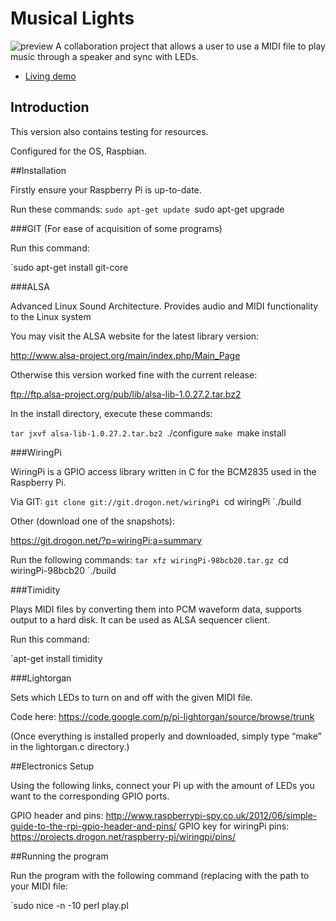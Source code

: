 # Musical Lights

![preview](https://github.com/s3331816/musical-lights/tree/master/img/IMG_0039.JPG)
A collaboration project that allows a user to use a MIDI file to play music through a speaker and sync with LEDs.

- [Living demo](http://alvarotrigo.com/fullPage/)

## Introduction

This version also contains testing for resources. 

Configured for the OS, Raspbian.

##Installation

Firstly ensure your Raspberry Pi is up-to-date.	

Run these commands:
`sudo apt-get update
`sudo apt-get upgrade

###GIT (For ease of acquisition of some programs)

Run this command:

`sudo apt-get install git-core

###ALSA

Advanced Linux Sound Architecture. Provides audio and MIDI functionality to the Linux 
system

You may visit the ALSA website for the latest library version: 

http://www.alsa-project.org/main/index.php/Main_Page

Otherwise this version worked fine with the current release:

ftp://ftp.alsa-project.org/pub/lib/alsa-lib-1.0.27.2.tar.bz2

In the install directory, execute these commands:

`tar jxvf alsa-lib-1.0.27.2.tar.bz2
`./configure
`make
`make install

###WiringPi

WiringPi is a GPIO access library written in C for the BCM2835 used in the Raspberry Pi. 

Via GIT:
`git clone git://git.drogon.net/wiringPi
`cd wiringPi
`./build

Other (download one of the snapshots):

https://git.drogon.net/?p=wiringPi;a=summary

Run the following commands:
`tar xfz wiringPi-98bcb20.tar.gz
`cd wiringPi-98bcb20
`./build

###Timidity

Plays MIDI files by converting them into PCM waveform data, supports output to a hard disk. It can be used as ALSA sequencer client.

Run this command:

`apt-get install timidity

###Lightorgan

Sets which LEDs to turn on and off with the given MIDI file.	

Code here: https://code.google.com/p/pi-lightorgan/source/browse/trunk

(Once everything is installed properly and downloaded, simply type “make” in the lightorgan.c directory.)


##Electronics Setup

Using the following links, connect your Pi up with the amount of LEDs you want to the corresponding GPIO ports.

GPIO header and pins: http://www.raspberrypi-spy.co.uk/2012/06/simple-guide-to-the-rpi-gpio-header-and-pins/
GPIO key for wiringPi pins: https://projects.drogon.net/raspberry-pi/wiringpi/pins/

##Running the program

Run the program with the following command (replacing <midi path> with the path to your MIDI file:

`sudo nice -n -10 perl play.pl <midi path>
